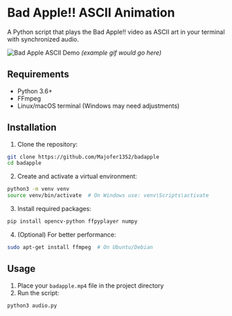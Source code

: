 # Bad Apple!! ASCII Animation

A Python script that plays the Bad Apple!! video as ASCII art in your terminal with synchronized audio.

![Bad Apple ASCII Demo](demo.gif) *(example gif would go here)*

## Requirements

- Python 3.6+
- FFmpeg
- Linux/macOS terminal (Windows may need adjustments)

## Installation

1. Clone the repository:
```bash
git clone https://github.com/Majofer1352/badapple
cd badapple
```

2. Create and activate a virtual environment:
```bash
python3 -m venv venv
source venv/bin/activate  # On Windows use: venv\Scripts\activate
```

3. Install required packages:
```bash
pip install opencv-python ffpyplayer numpy
```

4. (Optional) For better performance:
```bash
sudo apt-get install ffmpeg  # On Ubuntu/Debian
```

## Usage

1. Place your `badapple.mp4` file in the project directory
2. Run the script:
```bash
python3 audio.py
```
